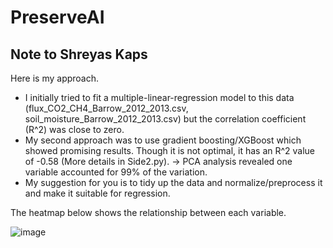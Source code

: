 # PreserveAI

Note to Shreyas Kaps
--------------------
Here is my approach.

- I initially tried to fit a multiple-linear-regression model to this data (flux_CO2_CH4_Barrow_2012_2013.csv, soil_moisture_Barrow_2012_2013.csv) but the correlation coefficient (R^2) was close to zero. 
- My second approach was to use gradient boosting/XGBoost which showed promising results. Though it is not optimal, it has an R^2 value of -0.58 (More details in Side2.py).
    -> PCA analysis revealed one variable accounted for 99% of the variation. 
- My suggestion for you is to tidy up the data and normalize/preprocess it and make it suitable for regression. 

The heatmap below shows the relationship between each variable.

![image](https://github.com/user-attachments/assets/49f7116f-d7a5-4198-90d1-97fcfd1584c7)
